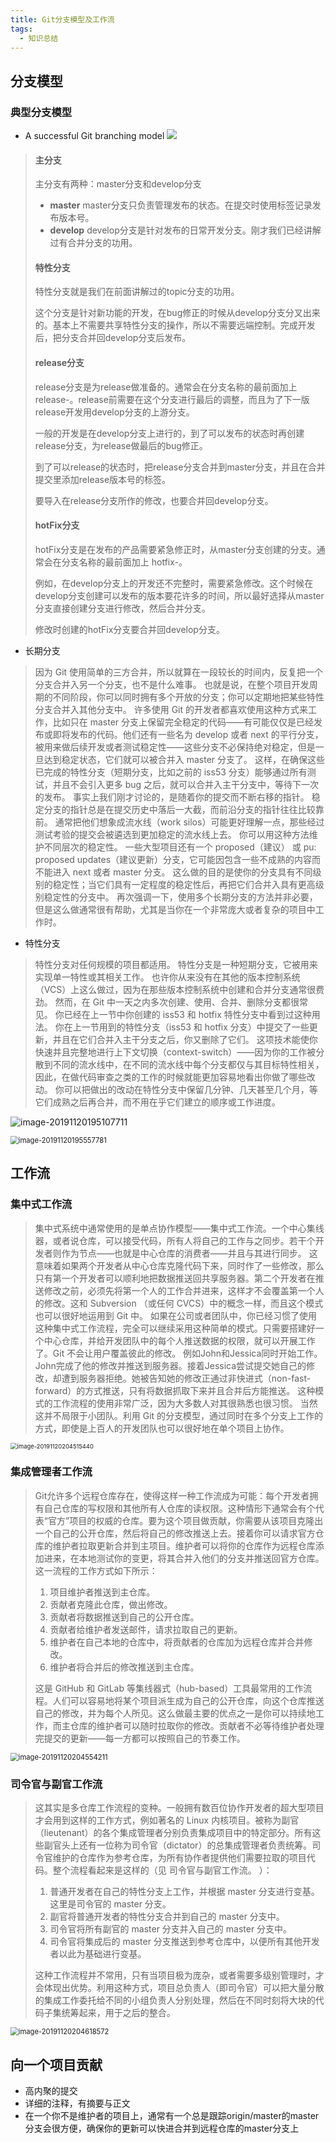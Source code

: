 ```yaml
---
title: Git分支模型及工作流
tags: 
  - 知识总结
---
```


## 分支模型

### 典型分支模型

<!--more-->

* A successful Git branching model
  ![](https://backlog.com/git-tutorial/cn/img/post/stepup/capture_stepup1_5_6.png)

> #### 主分支
>
> 主分支有两种：master分支和develop分支
>
> - **master**
>   master分支只负责管理发布的状态。在提交时使用标签记录发布版本号。
> - **develop**
>   develop分支是针对发布的日常开发分支。刚才我们已经讲解过有合并分支的功用。
>
> #### 特性分支
>
> 特性分支就是我们在前面讲解过的topic分支的功用。
>
> 这个分支是针对新功能的开发，在bug修正的时候从develop分支分叉出来的。基本上不需要共享特性分支的操作，所以不需要远端控制。完成开发后，把分支合并回develop分支后发布。
>
> #### release分支
>
> release分支是为release做准备的。通常会在分支名称的最前面加上release-。release前需要在这个分支进行最后的调整，而且为了下一版release开发用develop分支的上游分支。
>
> 一般的开发是在develop分支上进行的，到了可以发布的状态时再创建release分支，为release做最后的bug修正。
>
> 到了可以release的状态时，把release分支合并到master分支，并且在合并提交里添加release版本号的标签。
>
> 要导入在release分支所作的修改，也要合并回develop分支。
>
> #### hotFix分支
>
> hotFix分支是在发布的产品需要紧急修正时，从master分支创建的分支。通常会在分支名称的最前面加上 hotfix-。
>
> 例如，在develop分支上的开发还不完整时，需要紧急修改。这个时候在develop分支创建可以发布的版本要花许多的时间，所以最好选择从master分支直接创建分支进行修改，然后合并分支。
>
> 修改时创建的hotFix分支要合并回develop分支。

* 长期分支

>因为 Git 使用简单的三方合并，所以就算在一段较长的时间内，反复把一个分支合并入另一个分支，也不是什么难事。 也就是说，在整个项目开发周期的不同阶段，你可以同时拥有多个开放的分支；你可以定期地把某些特性分支合并入其他分支中。
>许多使用 Git 的开发者都喜欢使用这种方式来工作，比如只在 master 分支上保留完全稳定的代码——有可能仅仅是已经发布或即将发布的代码。他们还有一些名为 develop 或者 next 的平行分支，被用来做后续开发或者测试稳定性——这些分支不必保持绝对稳定，但是一旦达到稳定状态，它们就可以被合并入 master 分支了。 这样，在确保这些已完成的特性分支（短期分支，比如之前的 iss53 分支）能够通过所有测试，并且不会引入更多 bug 之后，就可以合并入主干分支中，等待下一次的发布。
>事实上我们刚才讨论的，是随着你的提交而不断右移的指针。 稳定分支的指针总是在提交历史中落后一大截，而前沿分支的指针往往比较靠前。
>通常把他们想象成流水线（work silos）可能更好理解一点，那些经过测试考验的提交会被遴选到更加稳定的流水线上去。
>你可以用这种方法维护不同层次的稳定性。 一些大型项目还有一个 proposed（建议） 或 pu: proposed updates（建议更新）分支，它可能因包含一些不成熟的内容而不能进入 next 或者 master 分支。 这么做的目的是使你的分支具有不同级别的稳定性；当它们具有一定程度的稳定性后，再把它们合并入具有更高级别稳定性的分支中。 再次强调一下，使用多个长期分支的方法并非必要，但是这么做通常很有帮助，尤其是当你在一个非常庞大或者复杂的项目中工作时。

* 特性分支

>特性分支对任何规模的项目都适用。 特性分支是一种短期分支，它被用来实现单一特性或其相关工作。 也许你从来没有在其他的版本控制系统（VCS）上这么做过，因为在那些版本控制系统中创建和合并分支通常很费劲。
>然而，在 Git 中一天之内多次创建、使用、合并、删除分支都很常见。
>你已经在上一节中你创建的 iss53 和 hotfix 特性分支中看到过这种用法。 你在上一节用到的特性分支（iss53 和 hotfix 分支）中提交了一些更新，并且在它们合并入主干分支之后，你又删除了它们。 这项技术能使你快速并且完整地进行上下文切换（context-switch）——因为你的工作被分散到不同的流水线中，在不同的流水线中每个分支都仅与其目标特性相关，因此，在做代码审查之类的工作的时候就能更加容易地看出你做了哪些改动。 你可以把做出的改动在特性分支中保留几分钟、几天甚至几个月，等它们成熟之后再合并，而不用在乎它们建立的顺序或工作进度。

![image-20191120195107711](https://i.loli.net/2020/05/17/eAlEZOu9mIrchMQ.png)

<img src="https://i.loli.net/2020/05/17/2OMgCaAIV6KlwZE.png" alt="image-20191120195557781" style="zoom:80%;" />


## 工作流


### 集中式工作流

>集中式系统中通常使用的是单点协作模型——集中式工作流。一个中心集线器，或者说仓库，可以接受代码，所有人将自己的工作与之同步。若干个开发者则作为节点——也就是中心仓库的消费者——并且与其进行同步。
>这意味着如果两个开发者从中心仓库克隆代码下来，同时作了一些修改，那么只有第一个开发者可以顺利地把数据推送回共享服务器。第二个开发者在推送修改之前，必须先将第一个人的工作合并进来，这样才不会覆盖第一个人的修改。这和 Subversion （或任何 CVCS）中的概念一样，而且这个模式也可以很好地运用到 Git 中。
>如果在公司或者团队中，你已经习惯了使用这种集中式工作流程，完全可以继续采用这种简单的模式。只需要搭建好一个中心仓库，并给开发团队中的每个人推送数据的权限，就可以开展工作了。Git 不会让用户覆盖彼此的修改。 例如John和Jessica同时开始工作。John完成了他的修改并推送到服务器。接着Jessica尝试提交她自己的修改，却遭到服务器拒绝。她被告知她的修改正通过非快进式（non-fast-forward）的方式推送，只有将数据抓取下来并且合并后方能推送。 这种模式的工作流程的使用非常广泛，因为大多数人对其很熟悉也很习惯。
>当然这并不局限于小团队。利用 Git 的分支模型，通过同时在多个分支上工作的方式，即使是上百人的开发团队也可以很好地在单个项目上协作。

<img src="https://i.loli.net/2020/05/17/yrPSEmUMOg2T9fH.png" alt="image-20191120204515440" style="zoom:67%;" />

### 集成管理者工作流

>Git允许多个远程仓库存在，使得这样一种工作流成为可能：每个开发者拥有自己仓库的写权限和其他所有人仓库的读权限。这种情形下通常会有个代表“官方”项目的权威的仓库。要为这个项目做贡献，你需要从该项目克隆出一个自己的公开仓库，然后将自己的修改推送上去。接着你可以请求官方仓库的维护者拉取更新合并到主项目。维护者可以将你的仓库作为远程仓库添加进来，在本地测试你的变更，将其合并入他们的分支并推送回官方仓库。这一流程的工作方式如下所示：
>
>1. 项目维护者推送到主仓库。
>2. 贡献者克隆此仓库，做出修改。
>3. 贡献者将数据推送到自己的公开仓库。
>4. 贡献者给维护者发送邮件，请求拉取自己的更新。
>5. 维护者在自己本地的仓库中，将贡献者的仓库加为远程仓库并合并修改。
>6. 维护者将合并后的修改推送到主仓库。
>
>这是 GitHub 和 GitLab 等集线器式（hub-based）工具最常用的工作流程。人们可以容易地将某个项目派生成为自己的公开仓库，向这个仓库推送自己的修改，并为每个人所见。这么做最主要的优点之一是你可以持续地工作，而主仓库的维护者可以随时拉取你的修改。贡献者不必等待维护者处理完提交的更新——每一方都可以按照自己的节奏工作。

<img src="https://i.loli.net/2020/05/17/YcuxWlEndbAGs6i.png" alt="image-20191120204554211" style="zoom:80%;" />

### 司令官与副官工作流

>这其实是多仓库工作流程的变种。一般拥有数百位协作开发者的超大型项目才会用到这样的工作方式，例如著名的 Linux 内核项目。被称为副官（lieutenant）的各个集成管理者分别负责集成项目中的特定部分。所有这些副官头上还有一位称为司令官（dictator）的总集成管理者负责统筹。司令官维护的仓库作为参考仓库，为所有协作者提供他们需要拉取的项目代码。整个流程看起来是这样的（见 司令官与副官工作流。 ）：
>
>1. 普通开发者在自己的特性分支上工作，并根据 master 分支进行变基。 这里是司令官的 master 分支。
>2. 副官将普通开发者的特性分支合并到自己的 master 分支中。
>3. 司令官将所有副官的 master 分支并入自己的 master 分支中。
>4. 司令官将集成后的 master 分支推送到参考仓库中，以便所有其他开发者以此为基础进行变基。
>
>这种工作流程并不常用，只有当项目极为庞杂，或者需要多级别管理时，才会体现出优势。利用这种方式，项目总负责人（即司令官）可以把大量分散的集成工作委托给不同的小组负责人分别处理，然后在不同时刻将大块的代码子集统筹起来，用于之后的整合。

<img src="https://i.loli.net/2020/05/17/49qbWgPHdmUX8CZ.png" alt="image-20191120204618572" style="zoom:80%;" />

## 向一个项目贡献


* 高内聚的提交
* 详细的注释，有摘要与正文
* 在一个你不是维护者的项目上，通常有一个总是跟踪origin/master的master分支会很方便，确保你的更新可以快进合并到远程仓库的master分支上